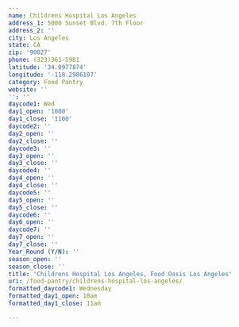 ```yaml
---
name: Childrens Hospital Los Angeles
address_1: 5000 Sunset Blvd. 7th Floor
address_2: ''
city: Los Angeles
state: CA
zip: '90027'
phone: (323)361-5981
latitude: '34.0977874'
longitude: '-118.2986107'
category: Food Pantry
website: ''
'': ''
daycode1: Wed
day1_open: '1000'
day1_close: '1100'
daycode2: ''
day2_open: ''
day2_close: ''
daycode3: ''
day3_open: ''
day3_close: ''
daycode4: ''
day4_open: ''
day4_close: ''
daycode5: ''
day5_open: ''
day5_close: ''
daycode6: ''
day6_open: ''
daycode7: ''
day7_open: ''
day7_close: ''
Year_Round (Y/N): ''
season_open: ''
season_close: ''
title: 'Childrens Hospital Los Angeles, Food Oasis Los Angeles'
uri: /food-pantry/childrens-hospital-los-angeles/
formatted_daycode1: Wednesday
formatted_day1_open: 10am
formatted_day1_close: 11am

---
```

